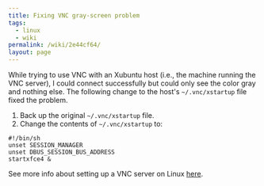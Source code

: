 ```yaml
---
title: Fixing VNC gray-screen problem
tags:
  - linux
  - wiki
permalink: /wiki/2e44cf64/
layout: page
---
```


While trying to use VNC with an Xubuntu host (i.e., the machine running the VNC server), I could connect successfully but could only see the color gray and nothing else. The following change to the host's `~/.vnc/xstartup` file fixed the problem.

1. Back up the original `~/.vnc/xstartup` file.
2. Change the contents of `~/.vnc/xstartup` to:

```
#!/bin/sh
unset SESSION_MANAGER
unset DBUS_SESSION_BUS_ADDRESS
startxfce4 &
```

See more info about setting up a VNC server on Linux [here](/wiki/3b399ced/).
